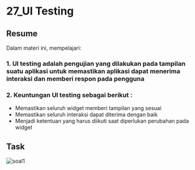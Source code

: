 # 27_UI Testing

## Resume
Dalam materi ini, mempelajari:
### 1. UI testing adalah pengujian yang dilakukan pada tampilan suatu aplikasi untuk memastikan aplikasi dapat menerima interaksi dan memberi respon pada pengguna

### 2. Keuntungan UI testing sebagai berikut :
- Memastikan seluruh widget memberi tampilan yang sesuai
- Memastikan seluruh interaksi dapat diterima dengan baik
- Menjadi ketentuan yang harus diikuti saat diperlukan perubahan pada widget




## Task

![soal1](https://user-images.githubusercontent.com/59384629/165564658-6bd4e3ef-dbd9-4751-9c8d-fc40868a2a70.png)
